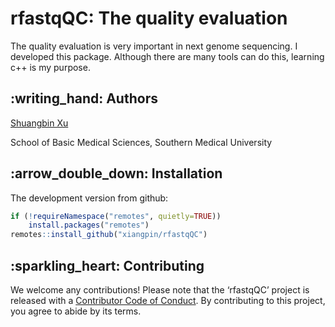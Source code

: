 <!-- README.md is generated from README.Rmd. Please edit that file -->

# rfastqQC: The quality evaluation

The quality evaluation is very important in next genome sequencing. I
developed this package. Although there are many tools can do this,
learning c++ is my purpose.

## :writing\_hand: Authors

[Shuangbin Xu](https://github.com/xiangpin)

School of Basic Medical Sciences, Southern Medical University

## :arrow\_double\_down: Installation

The development version from github:

``` r
if (!requireNamespace("remotes", quietly=TRUE))
    install.packages("remotes")
remotes::install_github("xiangpin/rfastqQC")
```

## :sparkling\_heart: Contributing

We welcome any contributions\! Please note that the ‘rfastqQC’ project
is released with a [Contributor Code of Conduct](CONDUCT.md). By
contributing to this project, you agree to abide by its terms.
